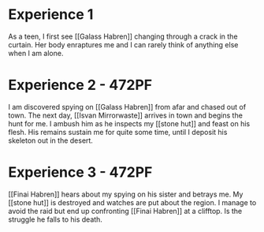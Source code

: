 # Experience 1
As a teen, I first see [[Galass Habren]] changing through a crack in the curtain. Her body enraptures me and I can rarely think of anything else when I am alone.

# Experience 2 - 472PF

I am discovered spying on [[Galass Habren]] from afar and chased out of town. The next day, [[Isvan Mirrorwaste]] arrives in town and begins the hunt for me. I ambush him as he inspects my [[stone hut]] and feast on his flesh. His remains sustain me for quite some time, until I deposit his skeleton out in the desert.

# Experience 3 - 472PF

[[Finai Habren]] hears about my spying on his sister and betrays me. My [[stone hut]] is destroyed and watches are put about the region. I manage to avoid the raid but end up confronting [[Finai Habren]] at a clifftop. Is the struggle he falls to his death.